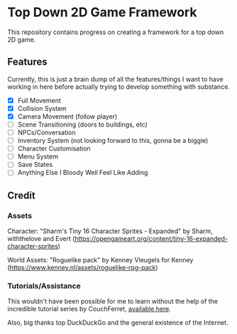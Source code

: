 # Top Down 2D Game Framework

This repository contains progress on creating a framework for a top down 2D game.

## Features

Currently, this is just a brain dump of all the features/things I want to have working in here before actually trying to develop something with substance.

- [x] Full Movement
- [x] Collision System
- [x] Camera Movement (follow player)
- [ ] Scene Transitioning (doors to buildings, etc)
- [ ] NPCs/Conversation
- [ ] Inventory System (not looking forward to this, gonna be a biggie)
- [ ] Character Customisation
- [ ] Menu System
- [ ] Save States
- [ ] Anything Else I Bloody Well Feel Like Adding

## Credit

### Assets

Character: "Sharm's Tiny 16 Character Sprites - Expanded" by Sharm, withthelove and Evert (https://opengameart.org/content/tiny-16-expanded-character-sprites)

World Assets: "Roguelike pack" by Kenney Vleugels for Kenney (https://www.kenney.nl/assets/roguelike-rpg-pack) 

### Tutorials/Assistance

This wouldn't have been possible for me to learn without the help of the incredible tutorial series by CouchFerret, [available here](https://www.youtube.com/playlist?list=PLM83Z6G5iM3k48356VU6e-oXWl_uwwq4F).

Also, big thanks top DuckDuckGo and the general existence of the Internet.
